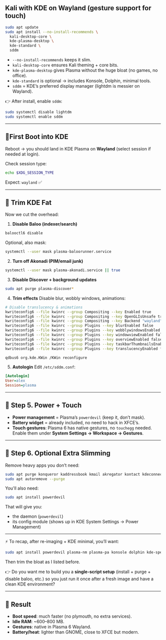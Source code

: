 ## Kali with KDE on Wayland (gesture support for touch)

```bash
sudo apt update
sudo apt install --no-install-recommends \
  kali-desktop-core \
  kde-plasma-desktop \
  kde-standard \
  sddm
```

* `--no-install-recommends` keeps it slim.
* `kali-desktop-core` ensures Kali theming + core bits.
* `kde-plasma-desktop` gives Plasma without the huge bloat (no games, no office).
* `kde-standard` is optional → includes Konsole, Dolphin, minimal tools.
* `sddm` = KDE’s preferred display manager (lightdm is messier on Wayland).

👉 After install, enable `sddm`:

```bash
sudo systemctl disable lightdm
sudo systemctl enable sddm
```

---

## 🔹First Boot into KDE

Reboot → you should land in KDE Plasma on **Wayland** (select session if needed at login).

Check session type:

```bash
echo $XDG_SESSION_TYPE
```

Expect: `wayland` ✅

---

## 🔹 Trim KDE Fat

Now we cut the overhead:

1. **Disable Baloo (indexer/search)**

```bash
balooctl6 disable
```

Optional, also mask:

```bash
systemctl --user mask plasma-baloorunner.service
```

2. **Turn off Akonadi (PIM/email junk)**

```bash
systemctl --user mask plasma-akonadi.service || true
```

3. **Disable Discover + background updates**

```bash
sudo apt purge plasma-discover*
```

4. **Trim effects**
   Disable blur, wobbly windows, animations:

```bash
# Disable translucency & animations
kwriteconfig6 --file kwinrc --group Compositing --key Enabled true
kwriteconfig6 --file kwinrc --group Compositing --key OpenGLIsUnsafe true
kwriteconfig6 --file kwinrc --group Compositing --key Backend "wayland"
kwriteconfig6 --file kwinrc --group Plugins --key blurEnabled false
kwriteconfig6 --file kwinrc --group Plugins --key wobblywindowsEnabled false
kwriteconfig6 --file kwinrc --group Plugins --key windowviewEnabled false
kwriteconfig6 --file kwinrc --group Plugins --key overviewEnabled false
kwriteconfig6 --file kwinrc --group Plugins --key taskbarThumbnailsEnabled false
kwriteconfig6 --file kwinrc --group Plugins --key translucencyEnabled false

qdbus6 org.kde.KWin /KWin reconfigure

```

5. **Autologin**
   Edit `/etc/sddm.conf`:

```ini
[Autologin]
User=alex
Session=plasma
```

---

## 🔹 Step 5. Power + Touch

* **Power management** = Plasma’s `powerdevil` (keep it, don’t mask).
* **Battery widget** = already included, no need to hack in XFCE’s.
* **Touch gestures**: Plasma 6 has native gestures, no `touchegg` needed.
  Enable them under **System Settings → Workspace → Gestures**.

---

## 🔹 Step 6. Optional Extra Slimming

Remove heavy apps you don’t need:

```bash
sudo apt purge konqueror kaddressbook kmail akregator kontact kdeconnect plasma-discover akonadi-server kdepim-runtime korganizer
sudo apt autoremove --purge
```

You'll also need:

```bash
sudo apt install powerdevil
```

That will give you:

* the daemon (`powerdevil`)
* its config module (shows up in KDE System Settings → Power Management)

---

⚡ To recap, after re-imaging + KDE minimal, you’ll want:

```bash
sudo apt install powerdevil plasma-nm plasma-pa konsole dolphin kde-spectacle
```

Then trim the bloat as I listed before.

👉 Do you want me to build you a **single-script setup** (install + purge + disable baloo, etc.) so you just run it once after a fresh image and have a clean KDE environment?

---

## 🔹 Result

* **Boot speed**: much faster (no plymouth, no extra services).
* **Idle RAM**: \~600–800 MB.
* **Gestures**: native in Plasma 6 Wayland.
* **Battery/heat**: lighter than GNOME, close to XFCE but modern.
